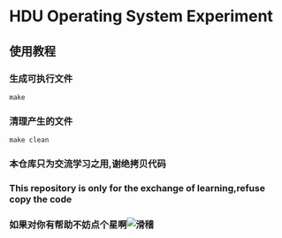 # HDU Operating System Experiment

## 使用教程

### 生成可执行文件

    make

### 清理产生的文件

    make clean

### 本仓库只为交流学习之用,谢绝拷贝代码
### This repository is only for the exchange of learning,refuse copy the code
### 如果对你有帮助不妨点个星啊![滑稽](https://timgsa.baidu.com/timg?image&quality=80&size=b9999_10000&sec=1492867131403&di=ca277d1e17a8d6161f2c61b5d2096403&imgtype=0&src=http%3A%2F%2Fi0.hdslb.com%2Fbfs%2Fface%2F940c1382e7f46a95b1ffa628fa49f49aadbc9fa6.jpg)